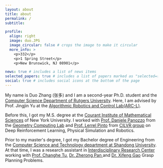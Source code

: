 ```yaml
---
layout: about
title: about
permalink: /
subtitle: 

profile:
  align: right
  image: duo.JPG
  image_circular: false # crops the image to make it circular
  more_info: >
    <p>332</p>
    <p>1 Spring Street</p>
    <p>New Brunswick, NJ 08901</p>

news: true # includes a list of news items
selected_papers: true # includes a list of papers marked as "selected={true}"
social: true # includes social icons at the bottom of the page
---
```


My name is Duo Zhang (张多) and I am a second-year Ph.D. student and the <a href="https://www.cs.rutgers.edu">Computer Science Department of Rutgers University</a>. Here, I am advised by Prof. Jingjin Yu at the <a href="https://arc-l.github.io">Algorithmic Robotics and Control Lab(ARC-L)</a>.
	
Before this, I got my M.S. degree at the <a href="https://cims.nyu.edu/dynamic/">Courant Institute of Mathematical Sciences</a> of New York University. I worked with <a href="https://cims.nyu.edu/gcl/daniele.html">Prof. Daniele Panozzo</a> from the <a href="https://cims.nyu.edu/gcl/index.html">Geometry Computing Lab</a> and <a href="https://www.lerrelpinto.com/">Prof. Lerrel Pinto</a> from <a href="https://wp.nyu.edu/cilvr/">CILVR group</a> on Deep Reinforcement Learning, Physical Simulation and Robotics.
	
Prior to my master's degree, I got my Bachelor degree of Engineering from the <a href="http://www.cs.en.qd.sdu.edu.cn/">Computer Science and Technology department at Shandong University</a>. At that time, I was a research assistant in <a href="http://irc.cs.sdu.edu.cn/"> Interdisciplinary Research Center</a> working with <a href="http://irc.cs.sdu.edu.cn/~chtu/index.html">Prof. Changhe Tu</a>, <a href="https://scholar.google.com/citations?user=0KfKHOsAAAAJ&hl=en">Dr. Zherong Pan </a> and <a href="https://gaoxifeng.github.io/">Dr. Xifeng Gao</a> Grasp Planning Problems.
